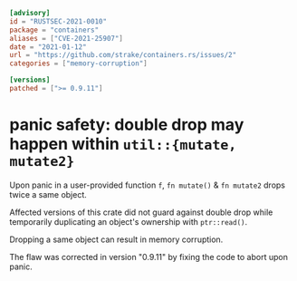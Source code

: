 ```toml
[advisory]
id = "RUSTSEC-2021-0010"
package = "containers"
aliases = ["CVE-2021-25907"]
date = "2021-01-12"
url = "https://github.com/strake/containers.rs/issues/2"
categories = ["memory-corruption"]

[versions]
patched = [">= 0.9.11"]
```

# panic safety: double drop may happen within `util::{mutate, mutate2}`

Upon panic in a user-provided function `f`, `fn mutate()` & `fn mutate2` drops twice a same object.

Affected versions of this crate did not guard against double drop while temporarily duplicating an object's ownership with `ptr::read()`.

Dropping a same object can result in memory corruption.

The flaw was corrected in version "0.9.11" by fixing the code to abort upon panic.
